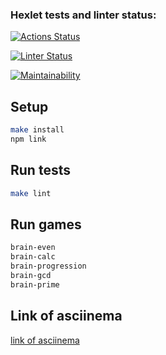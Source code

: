 ### Hexlet tests and linter status:
[![Actions Status](https://github.com/AnjyKis/frontend-project-lvl1/workflows/hexlet-check/badge.svg)](https://github.com/AnjyKis/frontend-project-lvl1/actions)

[![Linter Status](https://github.com/AnjyKis/frontend-project-lvl1/workflows/Node.js%20CI/badge.svg)](https://github.com/AnjyKis/frontend-project-lvl1/actions)

[![Maintainability](https://api.codeclimate.com/v1/badges/a99a88d28ad37a79dbf6/maintainability)](https://codeclimate.com/github/codeclimate/codeclimate/maintainability)

## Setup

```sh
make install
npm link
```

## Run tests

```sh
make lint
```

## Run games

```sh
brain-even
brain-calc
brain-progression
brain-gcd
brain-prime
```

## Link of asciinema
[link of asciinema](https://asciinema.org/a/WfMmkyeVstGim9hKFTAqwYPO5)

